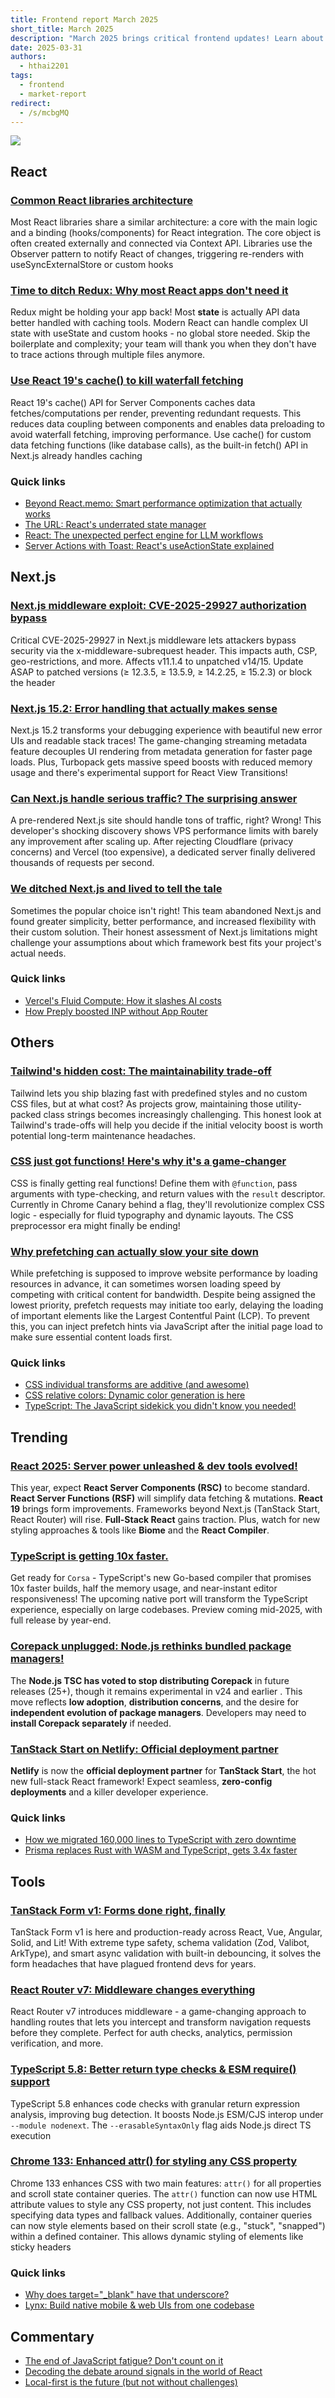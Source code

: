 ```yaml
---
title: Frontend report March 2025
short_title: March 2025
description: "March 2025 brings critical frontend updates! Learn about the Next.js security exploit you must patch nows. Explore TypeScript's upcoming 10x speed boost with Corsa, React Router's game-changing middleware, and why prefetching can surprisingly slow down your site. Plus: CSS functions are finally here, new in Chrome 133, Node.js is dropping Corepack, and TanStack Start finds an official deployment home!"
date: 2025-03-31
authors:
  - hthai2201
tags:
  - frontend
  - market-report
redirect:
  - /s/mcbgMQ
---
```


![](assets/frontend-report-202503.png)

## React

### [Common React libraries architecture](https://www.felgus.dev/blog/common-react-lib-architecture)

Most React libraries share a similar architecture: a core with the main logic and a binding (hooks/components) for React integration. The core object is often created externally and connected via Context API. Libraries use the Observer pattern to notify React of changes, triggering re-renders with useSyncExternalStore or custom hooks

### [Time to ditch Redux: Why most React apps don't need it](https://www.bennett.ink/its-probably-time-to-stop-recommending-redux)

Redux might be holding your app back! Most **state** is actually API data better handled with caching tools. Modern React can handle complex UI state with useState and custom hooks - no global store needed. Skip the boilerplate and complexity; your team will thank you when they don't have to trace actions through multiple files anymore.

### [Use React 19's cache() to kill waterfall fetching](https://aurorascharff.no/posts/avoiding-server-component-waterfall-fetching-with-react-19-cache/)

React 19's cache() API for Server Components caches data fetches/computations per render, preventing redundant requests. This reduces data coupling between components and enables data preloading to avoid waterfall fetching, improving performance. Use cache() for custom data fetching functions (like database calls), as the built-in fetch() API in Next.js already handles caching

### Quick links

- [Beyond React.memo: Smart performance optimization that actually works](https://cekrem.github.io/posts/beyond-react-memo-smarter-performance-optimization/)
- [The URL: React's underrated state manager](https://iamsahaj.xyz/blog/react-state-in-the-url/)
- [React: The unexpected perfect engine for LLM workflows](https://www.gensx.com/blog/why-react-is-the-best-backend-workflow-engine)
- [Server Actions with Toast: React's useActionState explained](https://www.robinwieruch.de/react-server-actions-useactionstate-toast/)

## Next.js

### [Next.js middleware exploit: CVE-2025-29927 authorization bypass](https://zeropath.com/blog/nextjs-middleware-cve-2025-29927-auth-bypass)

Critical CVE-2025-29927 in Next.js middleware lets attackers bypass security via the x-middleware-subrequest header. This impacts auth, CSP, geo-restrictions, and more. Affects v11.1.4 to unpatched v14/15. Update ASAP to patched versions (≥ 12.3.5, ≥ 13.5.9, ≥ 14.2.25, ≥ 15.2.3) or block the header

### [Next.js 15.2: Error handling that actually makes sense](https://nextjs.org/blog/next-15-2)

Next.js 15.2 transforms your debugging experience with beautiful new error UIs and readable stack traces! The game-changing streaming metadata feature decouples UI rendering from metadata generation for faster page loads. Plus, Turbopack gets massive speed boosts with reduced memory usage and there's experimental support for React View Transitions!

### [Can Next.js handle serious traffic? The surprising answer](https://martijnhols.nl/blog/how-much-traffic-can-a-pre-rendered-nextjs-site-handle)

A pre-rendered Next.js site should handle tons of traffic, right? Wrong! This developer's shocking discovery shows VPS performance limits with barely any improvement after scaling up. After rejecting Cloudflare (privacy concerns) and Vercel (too expensive), a dedicated server finally delivered thousands of requests per second.

### [We ditched Next.js and lived to tell the tale](https://northflank.com/blog/why-we-ditched-next-js-and-never-looked-back)

Sometimes the popular choice isn't right! This team abandoned Next.js and found greater simplicity, better performance, and increased flexibility with their custom solution. Their honest assessment of Next.js limitations might challenge your assumptions about which framework best fits your project's actual needs.

### Quick links

- [Vercel's Fluid Compute: How it slashes AI costs](https://vercel.com/blog/how-fluid-compute-works-on-vercel)
- [How Preply boosted INP without App Router](https://medium.com/preply-engineering/how-preply-improved-inp-on-a-next-js-application-without-react-server-components-and-app-router-491713149875)

## Others

### [Tailwind's hidden cost: The maintainability trade-off](https://measured.co/blog/tailwind-trade-offs)

Tailwind lets you ship blazing fast with predefined styles and no custom CSS files, but at what cost? As projects grow, maintaining those utility-packed class strings becomes increasingly challenging. This honest look at Tailwind's trade-offs will help you decide if the initial velocity boost is worth potential long-term maintenance headaches.

### [CSS just got functions! Here's why it's a game-changer](https://css-tricks.com/functions-in-css/)

CSS is finally getting real functions! Define them with `@function`, pass arguments with type-checking, and return values with the `result` descriptor. Currently in Chrome Canary behind a flag, they'll revolutionize complex CSS logic - especially for fluid typography and dynamic layouts. The CSS preprocessor era might finally be ending!

### [Why prefetching can actually slow your site down](https://www.debugbear.com/blog/prefetch-slower-website)

While prefetching is supposed to improve website performance by loading resources in advance, it can sometimes worsen loading speed by competing with critical content for bandwidth. Despite being assigned the lowest priority, prefetch requests may initiate too early, delaying the loading of important elements like the Largest Contentful Paint (LCP). To prevent this, you can inject prefetch hints via JavaScript after the initial page load to make sure essential content loads first.

### Quick links

- [CSS individual transforms are additive (and awesome)](https://polypane.app/blog/the-css-transform-property-and-individual-transforms-are-additive)
- [CSS relative colors: Dynamic color generation is here](https://ishadeed.com/article/css-relative-colors/)
- [TypeScript: The JavaScript sidekick you didn't know you needed!](https://2ality.com/2025/03/typescript-sales-pitch.html)

## Trending

### [React 2025: Server power unleashed & dev tools evolved!](https://www.robinwieruch.de/react-trends/)

This year, expect **React Server Components (RSC)** to become standard. **React Server Functions (RSF)** will simplify data fetching & mutations. **React 19** brings form improvements. Frameworks beyond Next.js (TanStack Start, React Router) will rise. **Full-Stack React** gains traction. Plus, watch for new styling approaches & tools like **Biome** and the **React Compiler**.

### [TypeScript is getting 10x faster.](https://devblogs.microsoft.com/typescript/typescript-native-port/)

Get ready for `Corsa` - TypeScript's new Go-based compiler that promises 10x faster builds, half the memory usage, and near-instant editor responsiveness! The upcoming native port will transform the TypeScript experience, especially on large codebases. Preview coming mid-2025, with full release by year-end.

### [Corepack unplugged: Node.js rethinks bundled package managers!](https://socket.dev/blog/node-js-tsc-votes-to-stop-distributing-corepack)

The **Node.js TSC has voted to stop distributing Corepack** in future releases (25+), though it remains experimental in v24 and earlier . This move reflects **low adoption**, **distribution concerns**, and the desire for **independent evolution of package managers**. Developers may need to **install Corepack separately** if needed.

### [TanStack Start on Netlify: Official deployment partner](https://www.netlify.com/blog/tanstack-start-netlify-official-deployment-partner/)

**Netlify** is now the **official deployment partner** for **TanStack Start**, the hot new full-stack React framework! Expect seamless, **zero-config deployments** and a killer developer experience.

### Quick links

- [How we migrated 160,000 lines to TypeScript with zero downtime](https://benhowdle.im/migrating-js-to-ts-zero-downtime.html)
- [Prisma replaces Rust with WASM and TypeScript, gets 3.4x faster](https://www.prisma.io/blog/rust-to-typescript-update-boosting-prisma-orm-performance)

## Tools

### [TanStack Form v1: Forms done right, finally](https://tanstack.com/blog/announcing-tanstack-form-v1)

TanStack Form v1 is here and production-ready across React, Vue, Angular, Solid, and Lit! With extreme type safety, schema validation (Zod, Valibot, ArkType), and smart async validation with built-in debouncing, it solves the form headaches that have plagued frontend devs for years.

### [React Router v7: Middleware changes everything](https://react.statuscode.com/link/166745/web)

React Router v7 introduces middleware - a game-changing approach to handling routes that lets you intercept and transform navigation requests before they complete. Perfect for auth checks, analytics, permission verification, and more.

### [TypeScript 5.8: Better return type checks & ESM require() support](https://devblogs.microsoft.com/typescript/announcing-typescript-5-8/)

TypeScript 5.8 enhances code checks with granular return expression analysis, improving bug detection. It boosts Node.js ESM/CJS interop under `--module nodenext`. The `--erasableSyntaxOnly` flag aids Node.js direct TS execution

### [Chrome 133: Enhanced attr() for styling any CSS property](https://css-tricks.com/chrome-133-goodies/)

Chrome 133 enhances CSS with two main features: `attr()` for all properties and scroll state container queries. The `attr()` function can now use HTML attribute values to style any CSS property, not just content. This includes specifying data types and fallback values. Additionally, container queries can now style elements based on their scroll state (e.g., "stuck", "snapped") within a defined container. This allows dynamic styling of elements like sticky headers

### Quick links

- [Why does target="\_blank" have that underscore?](https://kyrylo.org/html/2024/10/25/why-does-target-blank-have-an-underscore-in-front.html)
- [Lynx: Build native mobile & web UIs from one codebase](https://lynxjs.org/)

## Commentary

- [The end of JavaScript fatigue? Don't count on it](https://allenpike.com/2025/javascript-fatigue-ssr)
- [Decoding the debate around signals in the world of React](https://www.felgus.dev/blog/signals-in-react)
- [Local-first is the future (but not without challenges)](https://rxdb.info/articles/local-first-future.html)
